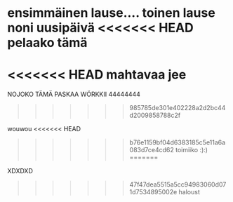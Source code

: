 ensimmäinen lause....
toinen lause
noni uusipäivä
<<<<<<< HEAD
pelaako tämä
=======
<<<<<<< HEAD
mahtavaa jee
=======


NOJOKO TÄMÄ PASKAA WÖRKKII
44444444
>>>>>>> 985785de301e402228a2d2bc44d2009858788c2f

wouwou
<<<<<<< HEAD
>>>>>>> b76e1159bf04d6383185c5e11a6a083d7ce4cd62
toimiiko :):)
=======

XDXDXD
>>>>>>> 47f47dea5515a5cc94983060d071d7534895002e
haloust
